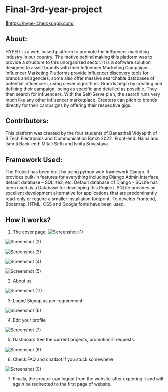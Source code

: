 
# Final-3rd-year-project

📌https://hype-it.herokuapp.com/

## **About**: 

HYPEIT is a web-based platform to promote the influencer marketing industry in our country. The motive behind making this platform was to provide a structure to this unorganized sector. It is a software solution designed to assist brands with their Influencer Marketing Campaigns. Influencer Marketing Platforms provide influencer discovery tools for brands and agencies, some also offer massive searchable databases of potential influencers, using clever algorithms. Brands begin by creating and defining their campaign, being as specific and detailed as possible. They then search for influencers. With the Self-Serve plan, the search runs very much like any other influencer marketplace. Creators can pitch to brands directly for their campaigns by offering their respective gigs.

## **Contributors**: 

This platform was created by the four students of Banasthali Vidyapith of B.Tech Electronics and Communication Batch 2022.
Front-end: Naina and Ismriti
Back-end: Mitali Seth and Ishita Srivastava

## **Framework Used**:

The Project has been built by using python web framework Django. It provides built-in features for everything including Django Admin Interface, default database – SQLlite3, etc. Default database of Django - SQLite has been used as a Database for developing this Project. SQLite provides an excellent development alternative for applications that are predominantly read-only or require a smaller installation footprint. To develop Frontend, Bootstrap, HTML, CSS and Google fonts have been used.



## **How it works?**
1.	The cover page:
![Screenshot (1)](https://user-images.githubusercontent.com/62712945/124961027-98ba4000-e03a-11eb-942f-0660454b253c.png)

![Screenshot (2)](https://user-images.githubusercontent.com/62712945/124961080-a8d21f80-e03a-11eb-9375-85477d0e6980.png)

![Screenshot (3)](https://user-images.githubusercontent.com/62712945/124961087-abcd1000-e03a-11eb-9c2b-98b5691259e7.png)

![Screenshot (4)](https://user-images.githubusercontent.com/62712945/124961099-ad96d380-e03a-11eb-9188-9310f38d5653.png)

![Screenshot (5)](https://user-images.githubusercontent.com/62712945/124961107-af609700-e03a-11eb-8391-966b69835833.png)

2.	About us

![Screenshot (11)](https://user-images.githubusercontent.com/62712945/124961133-b5ef0e80-e03a-11eb-9fe3-fed4880f1731.png)

 
3.	Login/ Signup as per requirement:

![Screenshot (6)](https://user-images.githubusercontent.com/62712945/124961151-bbe4ef80-e03a-11eb-978b-de724f271249.png)

4.	Edit your profile

 ![Screenshot (7)](https://user-images.githubusercontent.com/62712945/124961161-be474980-e03a-11eb-9f63-4c294aa9e87b.png)


5.	Dashboard
See the current projects, promotional requests.

![Screenshot (8)](https://user-images.githubusercontent.com/62712945/124961169-c2736700-e03a-11eb-9a14-f57e39d3bb21.png)

 

6.	Check FAQ and chatbot if you stuck somewhere
   
   ![Screenshot (9)](https://user-images.githubusercontent.com/62712945/124961176-c3a49400-e03a-11eb-9394-9ac3b3d150fc.png)


7.	Finally, the creator can logout from the website after exploring it and will again be redirected to the first page of website.
